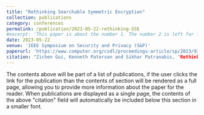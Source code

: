 ```yaml
---
title: "Rethinking Searchable Symmetric Encryption"
collection: publications
category: conferences
permalink: /publication/2023-05-22-rethinking-SSE
#excerpt: 'This paper is about the number 1. The number 2 is left for future work.'
date: 2023-05-22
venue: 'IEEE Symposium on Security and Privacy (S&P)'
paperurl: 'https://www.computer.org/csdl/proceedings-article/sp/2023/933600a485/1OXGVod0DOU'
citation: "Zichen Gui, Kenneth Paterson and Sikhar Patranabis, "Rethinking Searchable Symmetric Encryption," in 2023 IEEE Symposium on Security and Privacy (S&P), San Francisco, CA, USA, 2023 pp. 1401-1418. doi: 10.1109/SP46215.2023.10179460"
---
```


The contents above will be part of a list of publications, if the user clicks the link for the publication than the contents of section will be rendered as a full page, allowing you to provide more information about the paper for the reader. When publications are displayed as a single page, the contents of the above "citation" field will automatically be included below this section in a smaller font.
